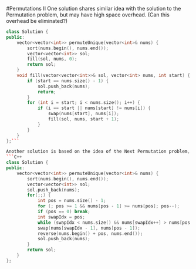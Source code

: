 #Permutations II
One solution shares similar idea with the solution to the Permutation problem, but may have high space overhead. (Can this overhead be eliminated?)
```C++
class Solution {
public:
    vector<vector<int>> permuteUnique(vector<int>& nums) {
        sort(nums.begin(), nums.end());
        vector<vector<int>> sol;
        fill(sol, nums, 0);
        return sol;
    }
    void fill(vector<vector<int>>& sol, vector<int> nums, int start) {
        if (start == nums.size() - 1) {
            sol.push_back(nums);
            return;
        }
        for (int i = start; i < nums.size(); i++) {
            if (i == start || nums[start] != nums[i]) {
                swap(nums[start], nums[i]);
                fill(sol, nums, start + 1);
            }
        }
    }
};```

Another solution is based on the idea of the Next Permutation problem, which is elegant and pretty straight forward.
```C++
class Solution {
public:
    vector<vector<int>> permuteUnique(vector<int>& nums) {
        sort(nums.begin(), nums.end());
        vector<vector<int>> sol;
        sol.push_back(nums);
        for(;;) {
            int pos = nums.size() - 1;
            for (; pos >= 1 && nums[pos - 1] >= nums[pos]; pos--);
            if (pos == 0) break;
            int swapIdx = pos;
            while (swapIdx < nums.size() && nums[swapIdx++] > nums[pos - 1]) {}
            swap(nums[swapIdx - 1], nums[pos - 1]);
            reverse(nums.begin() + pos, nums.end());
            sol.push_back(nums);
        }
        return sol;
    }
};
```
